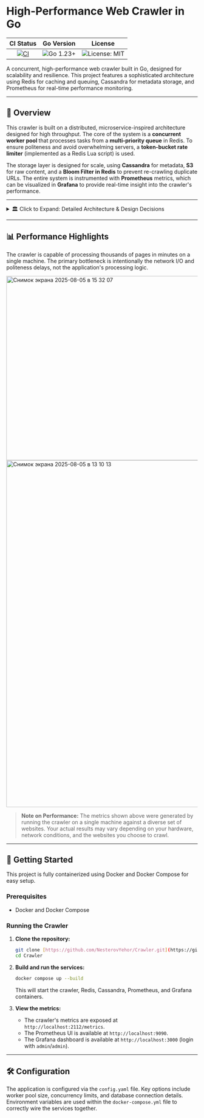 # High-Performance Web Crawler in Go

| CI Status                                                                                                                | Go Version                                                                                               | License                                                                                                   |
| :----------------------------------------------------------------------------------------------------------------------: | :------------------------------------------------------------------------------------------------------: | :---------------------------------------------------------------------------------------------------------: |
| [![CI](https://github.com/NesterovYehor/Crawler/actions/workflows/ci.yml/badge.svg)](https://github.com/NesterovYehor/Crawler/actions/workflows/ci.yml) | ![Go 1.23+](https://img.shields.io/badge/Go-1.23%2B-00ADD8?style=flat-square&logo=go) | ![License: MIT](https://img.shields.io/badge/License-MIT-blue.svg?style=flat-square) |

A concurrent, high-performance web crawler built in Go, designed for scalability and resilience. This project features a sophisticated architecture using Redis for caching and queuing, Cassandra for metadata storage, and Prometheus for real-time performance monitoring.

---

## 📖 Overview

This crawler is built on a distributed, microservice-inspired architecture designed for high throughput. The core of the system is a **concurrent worker pool** that processes tasks from a **multi-priority queue** in Redis. To ensure politeness and avoid overwhelming servers, a **token-bucket rate limiter** (implemented as a Redis Lua script) is used.

The storage layer is designed for scale, using **Cassandra** for metadata, **S3** for raw content, and a **Bloom Filter in Redis** to prevent re-crawling duplicate URLs. The entire system is instrumented with **Prometheus** metrics, which can be visualized in **Grafana** to provide real-time insight into the crawler's performance.

---

<details>
<summary>🏛️ Click to Expand: Detailed Architecture & Design Decisions</summary>

<br>

The core logic is separated into two main processes: fetching and storing, each handled by a dedicated type of worker.

<!-- 
======================================================================
 VVVV    PASTE YOUR TWO HIGH-LEVEL DIAGRAMS IN THE TABLE BELOW     VVVV
====================================================================== 
-->
<table>
  <tr>
    <td>
      <p align="center"><b>Fetch Process Flow</b></p>
      <img width="1631" height="1117" alt="High_level" src="https://github.com/user-attachments/assets/f7451171-857c-45d6-b6f8-6926986b0ee7" />
    </td>
    <td>
      <p align="center"><b>Store Process Flow</b></p>
      <img width="1649" height="694" alt="Store" src="https://github.com/user-attachments/assets/d34a797b-8315-4d41-b799-dad6f647a0ac" />
    </td>
  </tr>
</table>

The key design decisions were made to ensure scalability, resilience, and high performance:

- **High Concurrency with a Worker Pool:** The core of the crawler is a pool of goroutine workers. This design maximizes CPU utilization by processing multiple pages in parallel and allows the application to be scaled horizontally by simply increasing the number of worker instances.

- **Distributed Caching & Queuing with Redis:** Redis was chosen for its high-performance, in-memory data structures.
    - **Task Queues:** Redis Streams are used to implement a durable, multi-priority task queue. This allows for reliable task distribution and ensures that high-priority work (like processing sitemaps) is handled first.
    - **Duplicate Prevention:** A Bloom Filter, a memory-efficient probabilistic data structure, is used to keep track of all visited URLs. This dramatically reduces redundant work and saves storage resources.

- **Scalable Storage Layer:** The storage system is designed to handle a massive volume of write operations.
    - **Metadata (Cassandra):** A Cassandra cluster was chosen for storing page metadata. Its masterless architecture and high write throughput are ideal for a write-heavy application like a web crawler.
    - **Content (S3):** The raw HTML content of each page is saved to an S3-compatible blob store, which provides cheap, durable, and highly available storage for large objects.

- **Polite Crawling:** To ensure the crawler is a good citizen of the web, a sophisticated politeness manager was implemented. It respects `robots.txt` rules (cached in Redis) and uses a token-bucket rate limiting algorithm. This algorithm is implemented in a **Redis Lua script** to guarantee atomic check-and-decrement operations, preventing race conditions in a highly concurrent environment.

- **Real-Time Monitoring:** The application exposes detailed performance metrics via a `/metrics` endpoint. This allows for real-time monitoring with Prometheus and visualization in Grafana, providing crucial insights into the crawler's health and performance.

### Queue Picking Flow

The worker pool uses an intelligent, priority-based scheduling system to ensure that high-priority tasks are handled first, while also maximizing worker utilization. Each worker is initialized with a primary queue to listen to, but the pool can dynamically assign tasks from other queues.

The logic is as follows: When a worker requests a new task, the worker pool first attempts to pull a task from the worker's assigned primary queue. If that queue is empty, the pool will scan all queues in a fixed fallback order (`High` > `Medium` > `Store` > `Retry`) and assign the first available task it finds. This "work-stealing" approach ensures that no worker sits idle as long as there is work to be done anywhere in the system.

<!-- 
======================================================================
 VVVV    PASTE YOUR "QUEUE PICKING FLOW" DIAGRAM HERE     VVVV
====================================================================== 
-->
<img width="1581" height="734" alt="queue" src="https://github.com/user-attachments/assets/5f97c03a-2ebe-4c28-9291-0cc42d32cef3" />

### Politeness Flow

To ensure the crawler is a good citizen of the web, it uses an event-driven politeness flow with a clean separation of concerns. The worker, not the politeness manager, is responsible for initiating the fetch of a new `robots.txt` file.

The flow is as follows: A worker asks the politeness manager for permission to crawl a URL. The manager executes a single, atomic Lua script on Redis that checks the rate-limit tokens and returns the cached `robots.txt` data if available. If the Redis key for the domain does not exist, the manager returns a `redis.Nil` error. The worker interprets this error as a signal to create a new, high-priority `fetch_rules` task and sends it back to the queue. This decoupled, event-driven design prevents the politeness manager from making network calls itself and keeps the system robust.

<!-- 
======================================================================
 VVVV    PASTE YOUR "POLITENESS FLOW" DIAGRAM HERE     VVVV
====================================================================== 
-->
<img width="1254" height="727" alt="Снимок экрана 2025-08-02 в 14 32 25" src="https://github.com/user-attachments/assets/47ae0791-d1a3-4d6a-b426-1068c488128b" />

</details>

---

## 📊 Performance Highlights

The crawler is capable of processing thousands of pages in minutes on a single machine. The primary bottleneck is intentionally the network I/O and politeness delays, not the application's processing logic.

<!-- 
======================================================================
 VVVV    PASTE A SCREENSHOT OF YOUR "CRAWL RATE" GRAFANA PANEL HERE     VVVV
====================================================================== 
-->
<img width="2067" height="485" alt="Снимок экрана 2025-08-05 в 15 32 07" src="https://github.com/user-attachments/assets/c05d667f-f8e0-4bf6-96a2-76ffba2598ac" />

<!-- 
======================================================================
 VVVV    PASTE A SCREENSHOT OF YOUR "CRAWL DURATION" PANEL HERE     VVVV
====================================================================== 
-->

<img width="2204" height="913" alt="Снимок экрана 2025-08-05 в 13 10 13" src="https://github.com/user-attachments/assets/3f1f5676-a8ba-47c2-8f55-983227b2c454" />


> **Note on Performance:** The metrics shown above were generated by running the crawler on a single machine against a diverse set of websites. Your actual results may vary depending on your hardware, network conditions, and the websites you choose to crawl.

---

## 🚀 Getting Started

This project is fully containerized using Docker and Docker Compose for easy setup.

### Prerequisites

- Docker and Docker Compose

### Running the Crawler

1.  **Clone the repository:**
    ```bash
    git clone [https://github.com/NesterovYehor/Crawler.git](https://github.com/NesterovYehor/Crawler.git)
    cd Crawler
    ```

2.  **Build and run the services:**
    ```bash
    docker compose up --build
    ```
    This will start the crawler, Redis, Cassandra, Prometheus, and Grafana containers.

3.  **View the metrics:**
    - The crawler's metrics are exposed at `http://localhost:2112/metrics`.
    - The Prometheus UI is available at `http://localhost:9090`.
    - The Grafana dashboard is available at `http://localhost:3000` (login with `admin`/`admin`).

---

## 🛠️ Configuration

The application is configured via the `config.yaml` file. Key options include worker pool size, concurrency limits, and database connection details. Environment variables are used within the `docker-compose.yml` file to correctly wire the services together.
